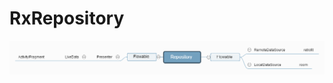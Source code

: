 RxRepository
===============

![](https://raw.githubusercontent.com/ruzhan123/RxRepository/master/data/RxRepository.png)
